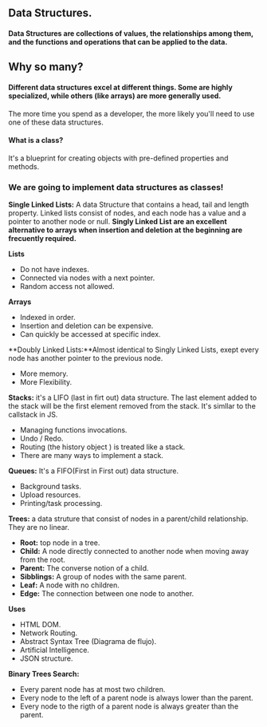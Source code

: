 ## Data Structures.

#### Data Structures are collections of values, the relationships among them, and the functions and operations that can be applied to the data.

## Why so many?

#### Different data structures excel at different things. Some are highly specialized, while others (like arrays) are more generally used.

The more time you spend as a developer, the more likely you'll need to use one of these data structures.

#### What is a class?

It's a blueprint for creating objects with pre-defined properties and methods.

### We are going to implement data structures as classes!

**Single Linked Lists:** A data Structure that contains a head, tail and length property. Linked lists consist of nodes, and each node has a value and a pointer to another node or null. **Singly Linked List are an excellent alternative to arrays when insertion and deletion at the beginning are frecuently required.**

**Lists**
* Do not have indexes.
* Connected via nodes with a next pointer.
* Random access not allowed.

**Arrays**
* Indexed in order.
* Insertion and deletion can be expensive.
* Can quickly be accessed at specific index.    

**Doubly Linked Lists:**Almost identical to Singly Linked Lists, exept every node has another pointer to the previous node.
* More memory.
* More Flexibility.

**Stacks:** it's a LIFO (last in firt out) data structure. The last element added to the stack will be the first element removed from the stack. It's simllar to the callstack in JS.

* Managing functions invocations.
* Undo / Redo.
* Routing (the history object ) is treated like a stack.
* There are many ways to implement a stack.

**Queues:** It's a FIFO(First in First out) data structure.

* Background tasks.
* Upload resources.
* Printing/task processing.

**Trees:** a data struture that consist of nodes in a parent/child relationship. They are no linear.  
* **Root:** top node in a tree.
* **Child:** A node directly connected to another node when moving away from the root.
* **Parent:** The converse notion of a child.
* **Sibblings:** A group of nodes with the same parent.
* **Leaf:** A node with no children.
* **Edge:** The connection between one node to another.

**Uses**
* HTML DOM.
* Network Routing.
* Abstract Syntax Tree (Diagrama de flujo). 
* Artificial Intelligence.
* JSON structure.

**Binary Trees Search:**
* Every parent node has at most two children.
* Every node to the left of a parent node is always lower than the parent.
* Every node to the rigth of a parent node is always greater than the parent.

